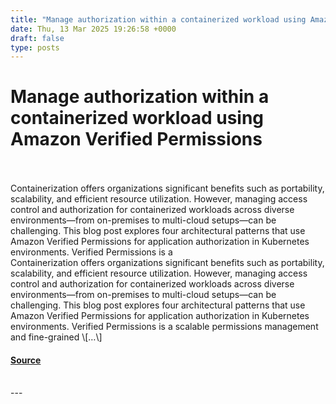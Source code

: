 ```yaml
---
title: "Manage authorization within a containerized workload using Amazon Verified Permissions"
date: Thu, 13 Mar 2025 19:26:58 +0000
draft: false
type: posts
---
```

# Manage authorization within a containerized workload using Amazon Verified Permissions

<br/>

<br/>
Containerization offers organizations significant benefits such as portability, scalability, and efficient resource utilization. However, managing access control and authorization for containerized workloads across diverse environments—from on-premises to multi-cloud setups—can be challenging. This blog post explores four architectural patterns that use Amazon Verified Permissions for application&nbsp;authorization&nbsp;in Kubernetes environments.&nbsp;Verified Permissions is a
<br/>
Containerization offers organizations significant benefits such as portability, scalability, and efficient resource utilization. However, managing access control and authorization for containerized workloads across diverse environments—from on-premises to multi-cloud setups—can be challenging. This blog post explores four architectural patterns that use Amazon Verified Permissions for application authorization in Kubernetes environments. Verified Permissions is a scalable permissions management and fine-grained \[…\]

#### [Source](https://aws.amazon.com/blogs/security/manage-authorization-within-a-containerized-workload-using-amazon-verified-permissions/)

<br/>
---
